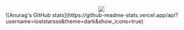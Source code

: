 <div align="center"> <img src="https://activity-graph.herokuapp.com/graph?username=loststarsss&theme=xcode" /> </div>
![Anurag's GitHub stats](https://github-readme-stats.vercel.app/api?username=loststarsss&theme=dark&show_icons=true)
